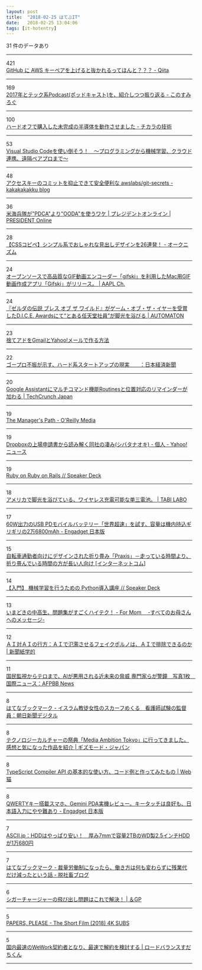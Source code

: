 ```yaml
---
layout: post
title:  "2018-02-25 はてぶIT"
date:   2018-02-25 13:04:06
tags: [it-hotentry]
---
```

31 件のデータあり

<hr><div class="row">
<div class="col-1"><span class="badge badge-pill badge-success h2">421</span></div>
<div class="col-11"><a href='https://qiita.com/saitotak/items/813ac6c2057ac64d5fef' target='_blank'>GitHub に AWS キーペアを上げると抜かれるってほんと？？？ - Qiita</a></div>
</div>
<hr>
<div class="row">
<div class="col-1"><span class="badge badge-pill badge-success h2">169</span></div>
<div class="col-11"><a href='http://www.konosumi.net/entry/2018/02/24/205322' target='_blank'>2017年とテック系Podcast(ポッドキャスト)を、紹介しつつ振り返る - このすみろぐ</a></div>
</div>
<hr>
<div class="row">
<div class="col-1"><span class="badge badge-pill badge-success h2">100</span></div>
<div class="col-11"><a href='http://power-of-tech.hatenablog.com/entry/2018/02/20/212659' target='_blank'>ハードオフで購入した未完成の半導体を動作させました - チカラの技術</a></div>
</div>
<hr>
<div class="row">
<div class="col-1"><span class="badge badge-pill badge-success h2">53</span></div>
<div class="col-11"><a href='https://www.slideshare.net/sakkuru/visual-studio-code-88792769' target='_blank'>Visual Studio Codeを使い倒そう！　～プログラミングから機械学習、クラウド連携、遠隔ペアプロまで～</a></div>
</div>
<hr>
<div class="row">
<div class="col-1"><span class="badge badge-pill badge-success h2">48</span></div>
<div class="col-11"><a href='http://kakakakakku.hatenablog.com/entry/2017/02/06/100706' target='_blank'>アクセスキーのコミットを抑止できて安全便利な awslabs/git-secrets - kakakakakku blog</a></div>
</div>
<hr>
<div class="row">
<div class="col-1"><span class="badge badge-pill badge-success h2">36</span></div>
<div class="col-11"><a href='http://president.jp/articles/-/24000?page=3' target='_blank'>米海兵隊が"PDCA"より"OODA"を使うワケ | プレジデントオンライン | PRESIDENT Online</a></div>
</div>
<hr>
<div class="row">
<div class="col-1"><span class="badge badge-pill badge-success h2">28</span></div>
<div class="col-11"><a href='http://www.okuni.me/entry/simple-h2-design' target='_blank'>【CSSコピペ】シンプル系でおしゃれな見出しデザインを26連発！ - オークニズム</a></div>
</div>
<hr>
<div class="row">
<div class="col-1"><span class="badge badge-pill badge-success h2">24</span></div>
<div class="col-11"><a href='https://applech2.com/archives/20180224-high-quality-gif-encode-app-gifski.html' target='_blank'>オープンソースで高品質なGIF動画エンコーダー「gifski」を利用したMac用GIF動画作成アプリ「Gifski」がリリース。 | AAPL Ch.</a></div>
</div>
<hr>
<div class="row">
<div class="col-1"><span class="badge badge-pill badge-success h2">24</span></div>
<div class="col-11"><a href='http://jp.automaton.am/articles/newsjp/20180224-63536/' target='_blank'>『ゼルダの伝説 ブレス オブ ザ ワイルド』がゲーム・オブ・ザ・イヤーを受賞したD.I.C.E. Awardsにて“とある任天堂社員”が脚光を浴びる | AUTOMATON</a></div>
</div>
<hr>
<div class="row">
<div class="col-1"><span class="badge badge-pill badge-success h2">23</span></div>
<div class="col-11"><a href='https://radiolife.com/internet/22095/' target='_blank'>捨てアドをGmailとYahoo!メールで作る方法</a></div>
</div>
<hr>
<div class="row">
<div class="col-1"><span class="badge badge-pill badge-success h2">22</span></div>
<div class="col-11"><a href='https://www.nikkei.com/article/DGXMZO26674390Y8A200C1000000/' target='_blank'>ゴープロ不振が示す、ハード系スタートアップの現実　　：日本経済新聞</a></div>
</div>
<hr>
<div class="row">
<div class="col-1"><span class="badge badge-pill badge-success h2">20</span></div>
<div class="col-11"><a href='http://jp.techcrunch.com/2018/02/24/2018-02-23-google-assistant-is-adding-routines-and-location-based-reminders/' target='_blank'>Google Assistantにマルチコマンド機能Routinesと位置対応のリマインダーが加わる | TechCrunch Japan</a></div>
</div>
<hr>
<div class="row">
<div class="col-1"><span class="badge badge-pill badge-success h2">19</span></div>
<div class="col-11"><a href='http://shop.oreilly.com/product/0636920056843.do' target='_blank'>The Manager's Path - O'Reilly Media</a></div>
</div>
<hr>
<div class="row">
<div class="col-1"><span class="badge badge-pill badge-success h2">19</span></div>
<div class="col-11"><a href='https://news.yahoo.co.jp/byline/shibatanaoki/20180224-00081976/' target='_blank'>Dropboxの上場申請書から読み解く同社の凄み(シバタナオキ) - 個人 - Yahoo!ニュース</a></div>
</div>
<hr>
<div class="row">
<div class="col-1"><span class="badge badge-pill badge-success h2">19</span></div>
<div class="col-11"><a href='https://speakerdeck.com/a_matsuda/ruby-on-ruby-on-rails' target='_blank'>Ruby on Ruby on Rails // Speaker Deck</a></div>
</div>
<hr>
<div class="row">
<div class="col-1"><span class="badge badge-pill badge-success h2">18</span></div>
<div class="col-11"><a href='https://tabi-labo.com/286558/journey-cota-foever-battery' target='_blank'>アメリカで脚光を浴びている、ワイヤレス充電可能な単三電池。 | TABI LABO</a></div>
</div>
<hr>
<div class="row">
<div class="col-1"><span class="badge badge-pill badge-success h2">17</span></div>
<div class="col-11"><a href='http://japanese.engadget.com/2018/02/23/60w-usb-pd-2-6800mah/' target='_blank'>60W出力のUSB PDモバイルバッテリー「世界超速」を試す、容量は機内持込ギリギリの2万6800mAh - Engadget 日本版</a></div>
</div>
<hr>
<div class="row">
<div class="col-1"><span class="badge badge-pill badge-success h2">15</span></div>
<div class="col-11"><a href='https://internetcom.jp/204309/folding-drive-praxis' target='_blank'>自転車通勤者向けにデザインされた折り畳み「Praxis」－走っている時間より、折り畳んでいる時間の方が長い人向け [インターネットコム]</a></div>
</div>
<hr>
<div class="row">
<div class="col-1"><span class="badge badge-pill badge-success h2">14</span></div>
<div class="col-11"><a href='https://speakerdeck.com/terapyon/ru-men-ji-jie-xue-xi-woxing-utamefalse-pythondao-ru-jiang-zuo' target='_blank'>【入門】 機械学習を行うための Python導入講座 // Speaker Deck</a></div>
</div>
<hr>
<div class="row">
<div class="col-1"><span class="badge badge-pill badge-success h2">13</span></div>
<div class="col-11"><a href='http://for-mom.hatenablog.com/entry/entranceexam_' target='_blank'>いまどきの中高生、問題集がすごくハイテク！ - For Mom　 -すべてのお母さんへのメッセージ-</a></div>
</div>
<hr>
<div class="row">
<div class="col-1"><span class="badge badge-pill badge-success h2">12</span></div>
<div class="col-11"><a href='https://kaztaira.wordpress.com/2018/02/24/%EF%BD%81%EF%BD%89%E5%AF%BE%EF%BD%81%EF%BD%89%E3%81%AE%E8%A1%8C%E6%96%B9%EF%BC%9A%EF%BD%81%EF%BD%89%E3%81%A7%E6%B0%BE%E6%BF%AB%E3%81%95%E3%81%9B%E3%82%8B%E3%83%95%E3%82%A7%E3%82%A4%E3%82%AF%E3%83%9D/' target='_blank'>ＡＩ対ＡＩの行方：ＡＩで氾濫させるフェイクポルノは、ＡＩで排除できるのか | 新聞紙学的</a></div>
</div>
<hr>
<div class="row">
<div class="col-1"><span class="badge badge-pill badge-success h2">11</span></div>
<div class="col-11"><a href='http://www.afpbb.com/articles/-/3163470' target='_blank'>国民監視からテロまで、AIが悪用される近未来の脅威 専門家らが警鐘　写真1枚　国際ニュース：AFPBB News</a></div>
</div>
<hr>
<div class="row">
<div class="col-1"><span class="badge badge-pill badge-success h2">8</span></div>
<div class="col-11"><a href='http://b.hatena.ne.jp/entry/s/www.asahi.com/articles/ASL2R66XRL2RUTFK01M.html' target='_blank'>はてなブックマーク - イスラム教徒女性のスカーフめくる　看護師試験の監督員：朝日新聞デジタル</a></div>
</div>
<hr>
<div class="row">
<div class="col-1"><span class="badge badge-pill badge-success h2">8</span></div>
<div class="col-11"><a href='https://www.gizmodo.jp/2018/02/media-ambition-tokyo-2018.html' target='_blank'>テクノロジーカルチャーの祭典「Media Ambition Tokyo」に行ってきました。感想と気になった作品を紹介 | ギズモード・ジャパン</a></div>
</div>
<hr>
<div class="row">
<div class="col-1"><span class="badge badge-pill badge-success h2">8</span></div>
<div class="col-11"><a href='https://katashin.info/2018/02/24/221' target='_blank'>TypeScript Compiler API の基本的な使い方、コード例と作ってみたもの | Web 猫</a></div>
</div>
<hr>
<div class="row">
<div class="col-1"><span class="badge badge-pill badge-success h2">8</span></div>
<div class="col-11"><a href='http://japanese.engadget.com/2018/02/24/qwerty-gemini-pda/' target='_blank'>QWERTYキー搭載スマホ、Gemini PDA実機レビュー。キータッチは良好も、日本語入力にやや難あり - Engadget 日本版</a></div>
</div>
<hr>
<div class="row">
<div class="col-1"><span class="badge badge-pill badge-success h2">7</span></div>
<div class="col-11"><a href='http://ascii.jp/elem/000/001/637/1637595/' target='_blank'>ASCII.jp：HDDはやっぱり安い！　厚み7mmで容量2TBのWD製2.5インチHDDが1万680円</a></div>
</div>
<hr>
<div class="row">
<div class="col-1"><span class="badge badge-pill badge-success h2">7</span></div>
<div class="col-11"><a href='http://b.hatena.ne.jp/entry/dennou-kurage.hatenablog.com/entry/2018/02/24/155303' target='_blank'>はてなブックマーク - 裁量労働制になったら、働き方は何も変わらずに残業代だけ減ったという話 - 脱社畜ブログ</a></div>
</div>
<hr>
<div class="row">
<div class="col-1"><span class="badge badge-pill badge-success h2">6</span></div>
<div class="col-11"><a href='https://www.goodspress.jp/news/146041/' target='_blank'>シガーチャージャーの飛び出し問題はこれで解決！ | ＆GP</a></div>
</div>
<hr>
<div class="row">
<div class="col-1"><span class="badge badge-pill badge-success h2">5</span></div>
<div class="col-11"><a href='http://www.youtube.com/watch?v=YFHHGETsxkE' target='_blank'>PAPERS, PLEASE - The Short Film (2018) 4K SUBS</a></div>
</div>
<hr>
<div class="row">
<div class="col-1"><span class="badge badge-pill badge-success h2">5</span></div>
<div class="col-11"><a href='https://blog.animereview.jp/wework-still-day-0/' target='_blank'>国内最速のWeWork契約者となり、最速で解約を検討する | ロードバランスすだちくん</a></div>
</div>
<hr>
